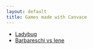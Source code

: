 ```yaml
---
layout: default
title: Games made with Canvace
---
```

* [Ladybug](http://ladybug.canvace.com/)
* [Barbareschi vs Iene](http://www.mindigno.com/games/barbareschi-VS-iene/)